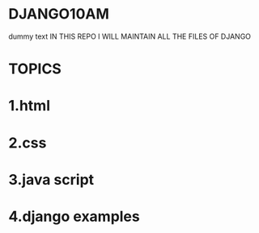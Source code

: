# DJANGO10AM
dummy text
IN THIS REPO I WILL MAINTAIN ALL THE FILES OF DJANGO
# TOPICS
# 1.html
# 2.css
# 3.java script
# 4.django examples
